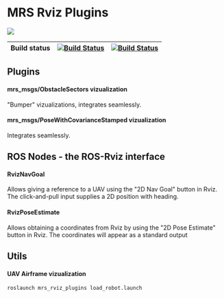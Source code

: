 # MRS Rviz Plugins

![](.fig/thumbnail.jpg)

| Build status | [![Build Status](https://github.com/ctu-mrs/mrs_rviz_plugins/workflows/Melodic/badge.svg)](https://github.com/ctu-mrs/mrs_rviz_plugins/actions) | [![Build Status](https://github.com/ctu-mrs/mrs_rviz_plugins/workflows/Noetic/badge.svg)](https://github.com/ctu-mrs/mrs_rviz_plugins/actions) |
|--------------|-------------------------------------------------------------------------------------------------------------------------------------------------|------------------------------------------------------------------------------------------------------------------------------------------------|

## Plugins

#### mrs_msgs/ObstacleSectors vizualization

"Bumper" vizualizations, integrates seamlessly.

#### mrs_msgs/PoseWithCovarianceStamped vizualization

Integrates seamlessly.

## ROS Nodes - the ROS-Rviz interface

#### RvizNavGoal

Allows giving a reference to a UAV using the "2D Nav Goal" button in Rviz.
The click-and-pull input supplies a 2D position with heading.

#### RvizPoseEstimate

Allows obtaining a coordinates from Rviz by using the "2D Pose Estimate" button in Rviz.
The coordinates will appear as a standard output

## Utils

#### UAV Airframe vizualization

```bash
roslaunch mrs_rviz_plugins load_robot.launch
```
